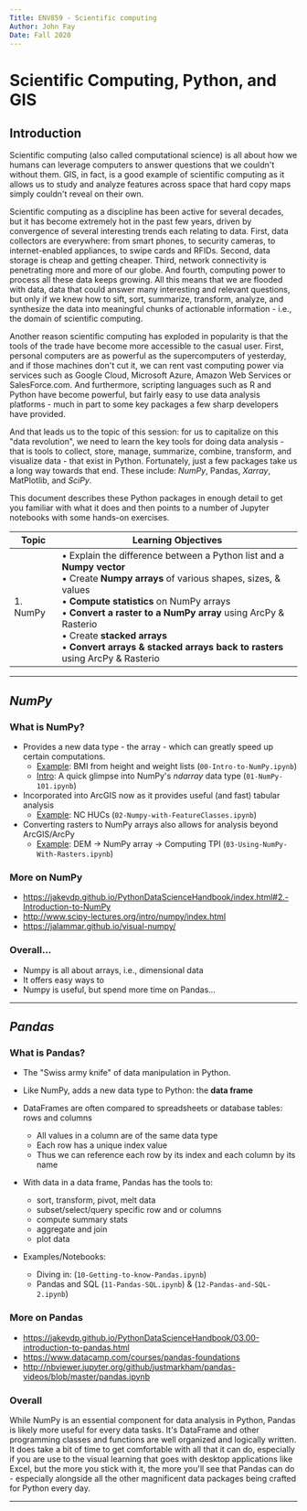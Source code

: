 ```yaml
---
Title: ENV859 - Scientific computing
Author: John Fay
Date: Fall 2020
---
```


# Scientific Computing, Python, and GIS

## Introduction

Scientific computing (also called computational science) is all about how we humans can leverage computers to answer questions that we couldn't without them. GIS, in fact, is a good example of scientific computing as it allows us to study and analyze features across space that hard copy maps simply couldn't reveal on their own. 

Scientific computing as a discipline has been active for several decades, but it has become extremely hot in the past few years, driven by convergence of several interesting trends each relating to data. First, data collectors are everywhere: from smart phones, to security cameras, to internet-enabled appliances, to swipe cards and RFIDs. Second, data storage is cheap and getting cheaper. Third, network connectivity is penetrating more and more of our globe. And fourth, computing power to process all these data keeps growing. All this means that we are flooded with data, data that could answer many interesting and relevant questions, but only if we knew how to sift, sort, summarize, transform, analyze, and synthesize the data into meaningful chunks of actionable information - i.e., the domain of scientific computing. 

Another reason scientific computing has exploded in popularity is that the tools of the trade have become more accessible to the casual user. First, personal computers are as powerful as the supercomputers of yesterday, and if those machines don't cut it, we can rent vast computing power via services such as Google Cloud, Microsoft Azure, Amazon Web Services or SalesForce.com. And furthermore, scripting languages such as R and Python have become powerful, but fairly easy to use data analysis platforms - much in part to some key packages a few sharp developers have provided. 

And that leads us to the topic of this session: for us to capitalize on this "data revolution", we need to learn the key tools for doing data analysis - that is tools to collect, store, manage, summarize, combine, transform, and visualize data - that exist in Python. Fortunately, just a few packages take us a long way towards that end. These include: *NumPy*, Pandas, *Xarray*, MatPlotlib, and *SciPy*.

This document describes these Python packages in enough detail to get you familiar with what it does and then points to a number of Jupyter notebooks with some hands-on exercises. 

| Topic    | Learning Objectives                                          |
| -------- | ------------------------------------------------------------ |
| 1. NumPy | • Explain the difference between a Python list and a **Numpy vector** <br />• Create **Numpy arrays** of various shapes, sizes, & values <br />• **Compute statistics** on NumPy arrays <br />• **Convert a raster to a NumPy array** using ArcPy & Rasterio <br />• Create **stacked arrays** <br />• **Convert arrays & stacked arrays back to rasters** using ArcPy & Rasterio |



---

## *NumPy*

### What is NumPy?

- Provides a new data type - the array - which can greatly speed up certain computations.
  - <u>Example</u>: BMI from height and weight lists (`00-Intro-to-NumPy.ipynb`)
  - <u>Intro</u>: A quick glimpse into NumPy's *ndarray* data type (`01-NumPy-101.ipynb`)
- Incorporated into ArcGIS now as it provides useful (and fast) tabular analysis
  - <u>Example</u>: NC HUCs (`02-Numpy-with-FeatureClasses.ipynb`)
- Converting rasters to NumPy arrays also allows for analysis beyond ArcGIS/ArcPy
  - <u>Example</u>: DEM -> NumPy array -> Computing TPI (`03-Using-NumPy-With-Rasters.ipynb`)

### More on NumPy

- https://jakevdp.github.io/PythonDataScienceHandbook/index.html#2.-Introduction-to-NumPy
- http://www.scipy-lectures.org/intro/numpy/index.html
- https://jalammar.github.io/visual-numpy/

### Overall...

- Numpy is all about arrays, i.e., dimensional data
- It offers easy ways to 
- Numpy is useful, but spend more time on Pandas...

------

## *Pandas* 

### What is Pandas?

- The "Swiss army knife" of data manipulation in Python. 

- Like NumPy, adds a new data type to Python: the **data frame**
- DataFrames are often compared to spreadsheets or database tables: rows and columns
  - All values in a column are of the same data type
  - Each row has a unique index value
  - Thus we can reference each row by its index and each column by its name
- With data in a data frame, Pandas has the tools to:
  - sort, transform, pivot, melt data
  - subset/select/query specific row and or columns
  - compute summary stats
  - aggregate and join 
  - plot data
- Examples/Notebooks:
  - Diving in: (`10-Getting-to-know-Pandas.ipynb`)
  - Pandas and SQL (`11-Pandas-SQL.ipynb`) & (`12-Pandas-and-SQL-2.ipynb`)

### More on Pandas

- https://jakevdp.github.io/PythonDataScienceHandbook/03.00-introduction-to-pandas.html
- https://www.datacamp.com/courses/pandas-foundations
- http://nbviewer.jupyter.org/github/justmarkham/pandas-videos/blob/master/pandas.ipynb

### Overall

While NumPy is an essential component for data analysis in Python, Pandas is likely more useful for every data tasks. It's DataFrame and other programming classes and functions are well organized and logically written. It does take a bit of time to get comfortable with all that it can do, especially if you are use to the visual learning that goes with desktop applications like Excel, but the more you stick with it, the more you'll see that Pandas can do - especially alongside all the other magnificent data packages being crafted for Python every day. 

---

